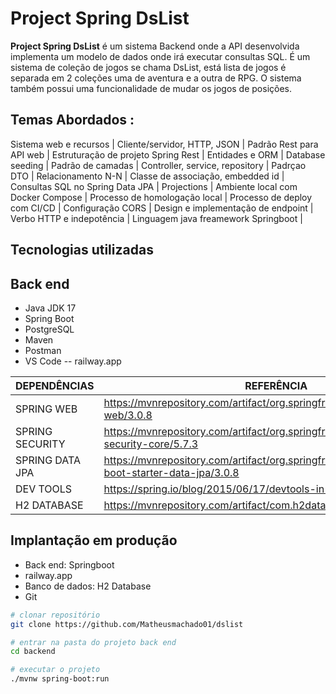 # Project Spring DsList




**Project Spring DsList** é um sistema Backend onde a API desenvolvida implementa um modelo de dados onde irá executar consultas SQL. 
É um sistema de coleção de jogos se chama DsList, está lista de jogos é separada em 2 coleções uma de aventura e a outra de RPG. O sistema também 
possui uma funcionalidade de mudar os jogos de posições.



## Temas Abordados  :

Sistema web e recursos | Cliente/servidor, HTTP, JSON |
Padrão Rest para API web  |
Estruturação de projeto Spring Rest |
Entidades e ORM  |
Database seeding  |
Padrão de camadas  |
Controller, service, repository  |
Padrçao DTO  |
Relacionamento N-N  |
Classe de associação, embedded id  |
Consultas SQL no Spring Data JPA  |
Projections  |
Ambiente local com Docker Compose  |
Processo de homologação local  |
Processo de deploy com CI/CD  |
Configuração CORS  |
Design e implementação de endpoint  |
Verbo HTTP e indepotência  |
Linguagem java  freamework Springboot  |

## Tecnologias utilizadas

## Back end
- Java JDK 17
- Spring Boot
- PostgreSQL
- Maven
- Postman
- VS Code
-- railway.app
  
DEPENDÊNCIAS | REFERÊNCIA
------------ | ---------------
SPRING WEB   | https://mvnrepository.com/artifact/org.springframework/spring-web/3.0.8
SPRING SECURITY  | https://mvnrepository.com/artifact/org.springframework.security/spring-security-core/5.7.3
SPRING DATA JPA          | https://mvnrepository.com/artifact/org.springframework.boot/spring-boot-starter-data-jpa/3.0.8
DEV TOOLS    | https://spring.io/blog/2015/06/17/devtools-in-spring-boot-1-3
H2 DATABASE  | https://mvnrepository.com/artifact/com.h2database/h2

## Implantação em produção
- Back end: Springboot
- railway.app
- Banco de dados: H2 Database
- Git

```bash
# clonar repositório
git clone https://github.com/Matheusmachado01/dslist

# entrar na pasta do projeto back end
cd backend

# executar o projeto
./mvnw spring-boot:run
```



